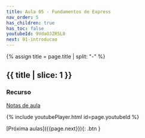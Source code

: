 ```yaml
---
title: Aula 05 - Fundamentos de Express
nav_order: 5
has_children: true
has_toc: false
youtubeId: 9VdaOJZR5L0
next: 01-introducao
---
```


{% assign title = page.title | split: "-" %}

## {{ title | slice: 1 }}

### Recurso

<span class="fs-3">
  <a href="{{site.baseurl}}/assets/downloads/05-Fundamentos-de-Express.pdf" class="btn" target="_blank">Notas de aula</a>
<!--  <a href="https://www.icloud.com/keynote/0ZcLDhsc3H0ViHx_ZJuH-bKnw#10-Fundamentos-de-Express" class="btn" target="_blank">Notas de aula com animações</a>-->
</span>

{% include youtubePlayer.html id=page.youtubeId %}

<span class="fs-3 float-right">
[Próxima aulas]({{page.next}}){: .btn }
</span>

